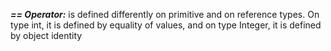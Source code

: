 ***== Operator:***  is defined differently
on primitive and on reference types. On type int, it is defined by equality of values,
and on type Integer, it is defined by object identity
